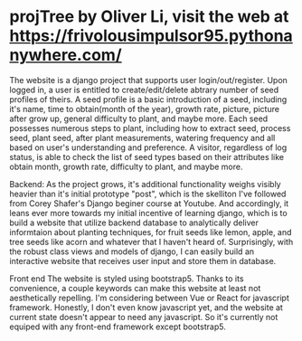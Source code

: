 # projTree by Oliver Li, visit the web at https://frivolousimpulsor95.pythonanywhere.com/
The website is a django project that supports user login/out/register. Upon logged in, a user is entitled to create/edit/delete abtrary number of seed profiles of theirs.
A seed profile is a basic introduction of a seed, including it's name, time to obtain(month of the year), growth rate, picture, picture after grow up, general difficulty to plant, and maybe more. Each seed possesses numerous steps to plant, including how to extract seed, process seed, plant seed, after plant measurements, watering frequency and all based on user's understanding and preference.
A visitor, regardless of log status, is able to check the list of seed types based on their attributes like obtain month, growth rate, difficulty to plant, and maybe more.

Backend:
As the project grows, it's additional functionality weighs visibly heavier than it's initial prototype "post", which is the skelliton I've followed from Corey Shafer's Django beginer course at Youtube. And accordingly, it leans ever more towards my initial incentive of learning django, which is to build a website that utilize backend database to analytically deliver informtaion about planting techniques, for fruit seeds like lemon, apple, and tree seeds like acorn and whatever that I haven't heard of. Surprisingly, with the robust class views and models of django, I can easily build an interactive website that receives user input and store them in database.

Front end
The website is styled using bootstrap5. Thanks to its convenience, a couple keywords can make this website at least not aesthetically repelling.
I'm considering between Vue or React for javascript framework. Honestly, I don't even know javascript yet, and the website at current state doesn't appear to need any javascript. So it's currently not equiped with any front-end framework except bootstrap5.
